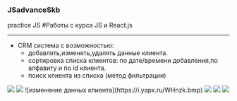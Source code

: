 ### JSadvanceSkb
practice JS
#Работы с курса JS и React.js
____
+ CRM система с возможностью:
   + добавлять,изменять,удалять данные клиента.
   + сортировка списка клиентов: по дате/времени добавления,по алфавиту и по id клиента.
   + поиск клиента из списка (метод фильтрации)
<img src="https://i.yapx.ru/WHnW5.bmp">
<img src="https://i.yapx.ru/WHnzX.bmp">
![изменение данных клиента](https://i.yapx.ru/WHnzk.bmp)
<img src="https://i.yapx.ru/WHn0D.bmp">
<img src="https://i.yapx.ru/WHn0P.bmp">
<img src="https://i.yapx.ru/WHn1G.bmp">
